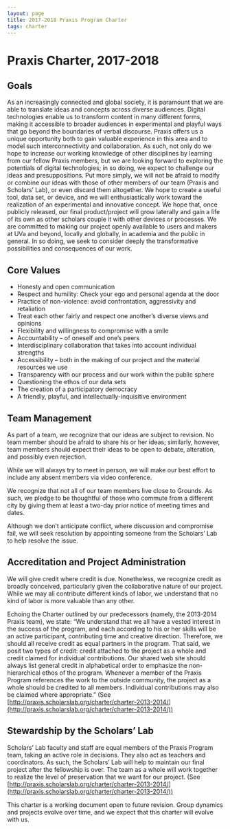 ```yaml
---
layout: page
title: 2017-2018 Praxis Program Charter
tags: charter
---
```


# Praxis Charter, 2017-2018

## Goals

As an increasingly connected and global society, it is paramount that we are able to translate ideas and concepts across diverse audiences. Digital technologies enable us to transform content in many different forms, making it accessible to broader audiences in experimental and playful ways that go beyond the boundaries of verbal discourse. Praxis offers us a unique opportunity both to gain valuable experience in this area and to model such interconnectivity and collaboration. As such, not only do we hope to increase our working knowledge of other disciplines by learning from our fellow Praxis members, but we are looking forward to exploring the potentials of digital technologies; in so doing, we expect to challenge our ideas and presuppositions. Put more simply, we will not be afraid to modify or combine our ideas with those of other members of our team (Praxis and Scholars’ Lab), or even discard them altogether. We hope to create a useful tool, data set, or device, and we will enthusiastically work toward the realization of an experimental and innovative concept. We hope that, once publicly released, our final product/project will grow laterally and gain a life of its own as other scholars couple it with other devices or processes. We are committed to making our project openly available to users and makers at UVa and beyond, locally and globally, in academia and the public in general. In so doing, we seek to consider deeply the transformative possibilities and consequences of our work.

## Core Values

- Honesty and open communication
- Respect and humility: Check your ego and personal agenda at the door
- Practice of non-violence: avoid confrontation, aggressivity and retaliation  
- Treat each other fairly and respect one another’s diverse views and opinions
- Flexibility and willingness to compromise with a smile
- Accountability – of oneself and one’s peers
- Interdisciplinary collaboration that takes into account individual strengths
- Accessibility – both in the making of our project and the material resources we use
- Transparency with our process and our work within the public sphere
- Questioning the ethos of our data sets
- The creation of a participatory democracy
- A friendly, playful, and intellectually-inquisitive environment

## Team Management

As part of a team, we recognize that our ideas are subject to revision. No team member should be afraid to share his or her ideas; similarly, however, team members should expect their ideas to be open to debate, alteration, and possibly even rejection.

While we will always try to meet in person, we will make our best effort to include any absent members via video conference.  

We recognize that not all of our team members live close to Grounds. As such, we pledge to be thoughtful of those who commute from a different city by giving them at least a two-day prior notice of meeting times and dates.

Although we don’t anticipate conflict, where discussion and compromise fail, we will seek resolution by appointing someone from the Scholars’ Lab to help resolve the issue.

## Accreditation and Project Administration

We will give credit where credit is due. Nonetheless, we recognize credit as broadly conceived, particularly given the collaborative nature of our project. While we may all contribute different kinds of labor, we understand that no kind of labor is more valuable than any other.

Echoing the Charter outlined by our predecessors (namely, the 2013-2014 Praxis team), we state: “We understand that we all have a vested interest in the success of the program, and each according to his or her skills will be an active participant, contributing time and creative direction. Therefore, we should all receive credit as equal partners in the program. That said, we posit two types of credit: credit attached to the project as a whole and credit claimed for individual contributions. Our shared web site should always list general credit in alphabetical order to emphasize the non-hierarchical ethos of the program. Whenever a member of the Praxis Program references the work to the outside community, the project as a whole should be credited to all members. Individual contributions may also be claimed where appropriate.” (See [http://praxis.scholarslab.org/charter/charter-2013-2014/](http://praxis.scholarslab.org/charter/charter-2013-2014/))	 

## Stewardship by the Scholars’ Lab

Scholars’ Lab faculty and staff are equal members of the Praxis Program team, taking an active role in decisions. They also act as teachers and coordinators. As such, the Scholars’ Lab will help to maintain our final project after the fellowship is over. The team as a whole will work together to realize the level of preservation that we want for our project.
(See [http://praxis.scholarslab.org/charter/charter-2013-2014/](http://praxis.scholarslab.org/charter/charter-2013-2014/))


This charter is a working document open to future revision. Group dynamics and projects evolve over time, and we expect that this charter will evolve with us.
